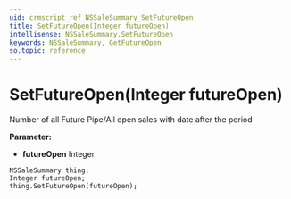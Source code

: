 ```yaml
---
uid: crmscript_ref_NSSaleSummary_SetFutureOpen
title: SetFutureOpen(Integer futureOpen)
intellisense: NSSaleSummary.SetFutureOpen
keywords: NSSaleSummary, GetFutureOpen
so.topic: reference
---
```


# SetFutureOpen(Integer futureOpen)

Number of all Future Pipe/All open sales with date after the period

**Parameter:** 
 - **futureOpen** Integer

```crmscript
NSSaleSummary thing;
Integer futureOpen;
thing.SetFutureOpen(futureOpen);
```

